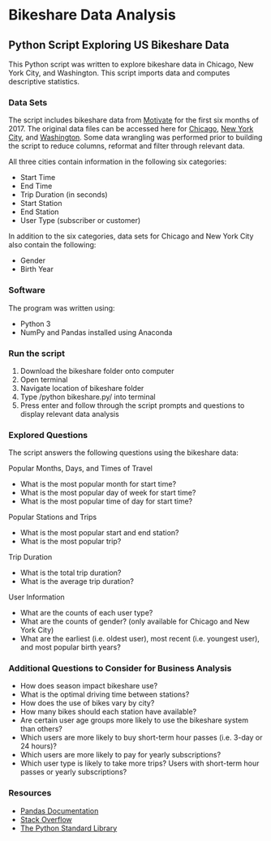 # Bikeshare Data Analysis
## Python Script Exploring US Bikeshare Data
This Python script was written to explore bikeshare data in Chicago, New York City, and Washington. This script imports data and computes descriptive statistics.

### Data Sets
The script includes bikeshare data from [Motivate](https://www.motivateco.com/) for the first six months of 2017. The original data files can be accessed here for [Chicago](https://www.divvybikes.com/system-data), [New York City](https://www.citibikenyc.com/system-data), and [Washington](https://www.capitalbikeshare.com/system-data). Some data wrangling was performed prior to building the script to reduce columns, reformat and filter through relevant data.

All three cities contain information in the following six categories:

 * Start Time
 * End Time
 * Trip Duration (in seconds)
 * Start Station
 * End Station
 * User Type (subscriber or customer)

In addition to the six categories, data sets for Chicago and New York City also contain the following:
* Gender
* Birth Year

### Software
The program was written using:
* Python 3
* NumPy and Pandas installed using Anaconda

### Run the script

1. Download the bikeshare folder onto computer
2. Open terminal
3. Navigate location of bikeshare folder
4. Type /python bikeshare.py/ into terminal
5. Press enter and follow through the script prompts and questions to display relevant data analysis

### Explored Questions
The script answers the following questions using the bikeshare data:

Popular Months, Days, and Times of Travel
* What is the most popular month for start time?
* What is the most popular day of week for start time?
* What is the most popular time of day for start time?

Popular Stations and Trips
* What is the most popular start and end station?
* What is the most popular trip?


Trip Duration
* What is the total trip duration?
* What is the average trip duration?

User Information
* What are the counts of each user type?
* What are the counts of gender? (only available for Chicago and New York City)
* What are the earliest (i.e. oldest user), most recent (i.e. youngest user), and most popular birth years?


### Additional Questions to Consider for Business Analysis
* How does season impact bikeshare use?
* What is the optimal driving time between stations?
* How does the use of bikes vary by city?
* How many bikes should each station have available?
* Are certain user age groups more likely to use the bikeshare system than others?
* Which users are more likely to buy short-term hour passes (i.e. 3-day or 24 hours)?
* Which users are more likely to pay for yearly subscriptions?
* Which user type is likely to take more trips? Users with short-term hour passes or yearly subscriptions?

### Resources
* [Pandas Documentation](https://pandas.pydata.org/pandas-docs/stable/)
* [Stack Overflow](https://stackoverflow.com/)
* [The Python Standard Library](https://docs.python.org/3/library/)
